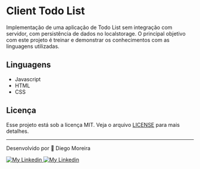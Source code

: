 # Client Todo List

Implementação de uma aplicação de Todo List sem integração com servidor, com persistência de dados no localstorage.
O principal objetivo com este projeto é treinar e demonstrar os conhecimentos com as linguagens utilizadas.

## Linguagens

  - Javascript
  - HTML
  - CSS

## Licença

Esse projeto está sob a licença MIT. Veja o arquivo [LICENSE](/LICENSE) para mais detalhes.

---
Desenvolvido por 🤘 Diego Moreira

<a href="https://github.com/diegyohoho/" >
  <img alt="My Linkedin" src="https://img.shields.io/badge/-diegyohoho-%230077B5?style=social&logo=github">
</a>
<a href="https://www.linkedin.com/in/diegyohoho/" >
  <img alt="My Linkedin" src="https://img.shields.io/badge/-diegyohoho-%230077B5?style=social&logo=linkedin">
</a>
